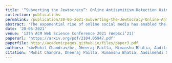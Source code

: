 ```yaml
---
title: '“Subverting the Jewtocracy”: Online Antisemitism Detection Using Multimodal Deep Learning'
collection: publications
permalink: /publication/20-05-2021-Subverting-the-Jewtocracy-Online-Antisemitism-Detection-Using-Multimodal-Deep-Learning
abstract: 'The exponential rise of online social media has enabled the creation, distribution, and consumption of information at an unprecedented rate. However, it has also led to the burgeoning of various forms of online abuse. Increasing cases of online antisemitism have become one of the major concerns because of its socio-political consequences. Unlike other major forms of online abuse like racism, sexism, etc., online antisemitism has not been studied much from a machine learning perspective. To the best of our knowledge, we present the first work in the direction of automated multimodal detection of online antisemitism. The task poses multiple challenges that include extracting signals across multiple modalities, contextual references, and handling multiple aspects of antisemitism. Unfortunately, there does not exist any publicly available benchmark corpus for this critical task. Hence, we collect and label two datasets with 3,102 and 3,509 social media posts from Twitter and Gab respectively. Further, we present a multimodal deep learning system that detects the presence of antisemitic content and its specific antisemitism category using text and images from posts. We perform an extensive set of experiments on the two datasets to evaluate the efficacy of the proposed system. Finally, we also present a qualitative analysis of our study.'
date: '20-05-2021'
venue: '13th ACM Web Science Conference 2021 (WebSci’21)'
paperurl: 'https://arxiv.org/pdf/2104.05947.pdf'
paperfile: http://academicpages.github.io/files/paper3.pdf
authors: '<b>Mohit Chandra</b>, Dheeraj Pailla, Himanshu Bhatia, Aadilmehdi Sanchawala, Manish Gupta, Manish Shrivastava, and Ponnurangam Kumaraguru'
citation: 'Mohit Chandra, Dheeraj Pailla, Himanshu Bhatia, Aadilmehdi Sanchawala, Manish Gupta, Manish Shrivastava, and Ponnurangam Kumaraguru. 2021. “Subverting the Jewtocracy”: Online Antisemitism Detection Using Multimodal Deep Learning. In 13th ACM Web Science Conference 2021 (WebSci’21), June 21–25, 2021, Virtual Event, United Kingdom. ACM, New York, NY, USA, 10 pages. https://doi.org/10.1145/3447535.3462502'
---
```


